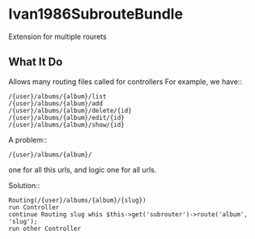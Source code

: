 Ivan1986SubrouteBundle
===================

Extension for multiple rourets

What It Do
----------

Allows many routing files called for controllers
For example, we have::

    /{user}/albums/{album}/list
    /{user}/albums/{album}/add
    /{user}/albums/{album}/delete/{id}
    /{user}/albums/{album}/edit/{id}
    /{user}/albums/{album}/show/{id}

A problem::

    /{user}/albums/{album}/

one for all this urls, and logic one for all urls.

Solution::

    Routing(/{user}/albums/{album}/{slug})
    run Controller
    continue Routing slug whis $this->get('subrouter')->route('album', 'slug');
    run other Controller
